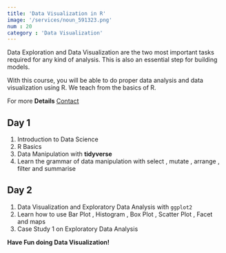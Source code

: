 ```yaml
---
title: 'Data Visualization in R'
image: '/services/noun_591323.png'  
num : 20
category : 'Data Visualization'
---
```


Data Exploration and Data Visualization are the two most important tasks required for any kind of analysis. This is also an essential step for building models.        

With this course, you will be able to do proper data analysis and data visualization using R. We teach from the basics of R.
        
             
For more **Details**   <a href="{{site.baseurl}}/contact" class="button">Contact</a>


## Day 1
1. Introduction to Data Science
2. R Basics
3. Data Manipulation with **tidyverse**          
4. Learn the grammar of data manipulation with select , mutate , arrange , filter and summarise                  


## Day 2                 
1. Data Visualization and Exploratory Data Analysis with `ggplot2`     
2. Learn how to use Bar Plot , Histogram , Box Plot , Scatter Plot , Facet and maps             
3. Case Study 1 on Exploratory Data Analysis          


**Have Fun doing Data Visualization!**